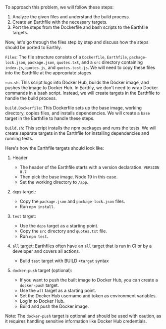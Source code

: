 To approach this problem, we will follow these steps:

1. Analyze the given files and understand the build process.
2. Create an Earthfile with the necessary targets.
3. Port the steps from the Dockerfile and bash scripts to the Earthfile targets.

Now, let's go through the files step by step and discuss how the steps should be ported to Earthly.

`Files`:
The file structure consists of a `Dockerfile`, `Earthfile`, `package-lock.json`, `package.json`, `quotes.txt`, and a `src` directory containing `index.js`, `quotes.js`, and `quotes.test.js`. We will need to copy these files into the Earthfile at the appropriate stages.

`run.sh`:
This script logs into Docker Hub, builds the Docker image, and pushes the image to Docker Hub. In Earthly, we don't need to wrap Docker commands in a bash script. Instead, we will create targets in the Earthfile to handle the build process.

`build.Dockerfile`:
This Dockerfile sets up the base image, working directory, copies files, and installs dependencies. We will create a `base` target in the Earthfile to handle these steps.

`build.sh`:
This script installs the npm packages and runs the tests. We will create separate targets in the Earthfile for installing dependencies and running tests.

Here's how the Earthfile targets should look like:

1. Header
   - The header of the Earthfile starts with a version declaration. `VERSION 0.7`
   - Then pick the base image. Node 19 in this case.
   - Set the working directory to `/app`.
 
2. `deps` target:
   - Copy the `package.json` and `package-lock.json` files.
   - Run `npm install`.

3. `test` target:
   - Use the `deps` target as a starting point.
   - Copy the `src` directory and `quotes.txt` file.
   - Run `npm test`.

4. `all` target:
Earthfiles often have an `all` target that is run in CI or by a developer and covers all actions.
   - Build `test` target with BUILD `+target` syntax

5. `docker-push` target (optional):
   - If you want to push the built image to Docker Hub, you can create a `docker-push` target.
   - Use the `all` target as a starting point.
   - Set the Docker Hub username and token as environment variables.
   - Log in to Docker Hub.
   - Build and push the Docker image.

Note: The `docker-push` target is optional and should be used with caution, as it requires handling sensitive information like Docker Hub credentials.